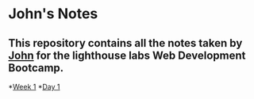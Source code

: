 # John's Notes

## This repository contains all the notes taken by [John](https://github.com/JohnBorges52) for the lighthouse labs Web Development Bootcamp.

*[Week 1](/week_1/)
  *[Day 1](/week_1/Day_1)